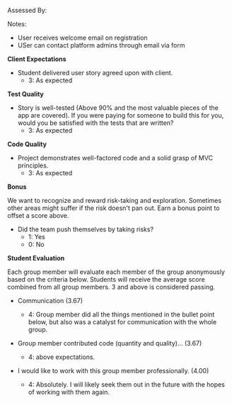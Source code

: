Assessed By:

Notes:

* User receives welcome email on registration
* USer can contact platform admins through email via form


**Client Expectations**

* Student delivered user story agreed upon with client.
  * 3: As expected

**Test Quality**

* Story is well-tested (Above 90% and the most valuable pieces of the app are covered). If you were paying for someone to build this for you, would you be satisfied with the tests that are written?
    * 3: As expected

**Code Quality**

* Project demonstrates well-factored code and a solid grasp of MVC principles.
    * 3: As expected

**Bonus**

We want to recognize and reward risk-taking and exploration. Sometimes other areas might suffer if the risk doesn't pan out. Earn a bonus point to offset a score above.

* Did the team push themselves by taking risks?
    * 1: Yes
    * 0: No

**Student Evaluation**

Each group member will evaluate each member of the group anonymously based on the criteria below. Students will receive the average score combined from all group members. 3 and above is considered passing.

* Communication (3.67)
  * 4: Group member did all the things mentioned in the bullet point below, but also was a catalyst for communication with the whole group.

* Group member contributed code (quantity and quality)... (3.67)
  * 4: above expectations.

* I would like to work with this group member professionally. (4.00)
  * 4: Absolutely. I will likely seek them out in the future with the hopes of working with them again.


